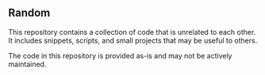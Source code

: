 ## Random

This repository contains a collection of code that is unrelated to each other. It includes snippets, scripts, and small projects that may be useful to others.

The code in this repository is provided as-is and may not be actively maintained.
